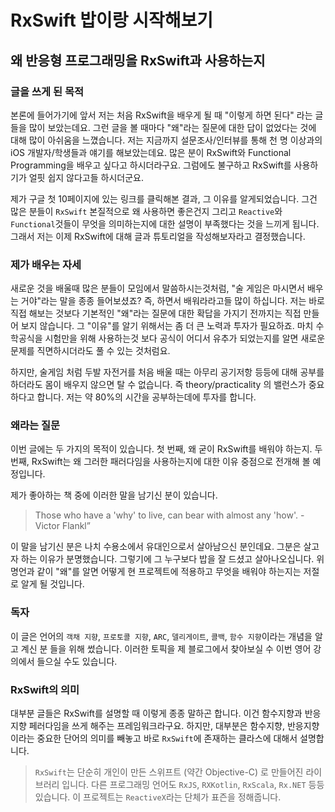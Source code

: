 # RxSwift 밥이랑 시작해보기
## 왜 반응형 프로그래밍을 RxSwift과 사용하는지

### 글을 쓰게 된 목적
본론에 들어가기에 앞서 저는 처음 RxSwift을 배우게 될 때 "이렇게 하면 된다" 라는 글들을 많이 보았는데요. 그런 글을 볼 때마다 "왜"라는 질문에 대한 답이 없었다는 것에 대해 많이 아쉬움을 느꼈습니다. 저는 지금까지 설문조사/인터뷰를 통해 천 명 이상과의 iOS 개발자/학생들과 얘기를 해보았는데요. 많은 분이 RxSwift와 Functional Programming을 배우고 싶다고 하시더라구요. 그럼에도 불구하고 RxSwift를 사용하기가 얼핏 쉽지 않다고들 하시더군요.

제가 구글 첫 10페이지에 있는 링크를 클릭해본 결과, 그 이유를 알게되었습니다. 그건 많은 분들이 `RxSwift` 본질적으로 왜 사용하면 좋은건지 그리고 `Reactive`와 `Functional`것들이 무엇을 의미하는지에 대한 설명이 부족했다는 것을 느끼게 됩니다. 그래서 저는 이제 RxSwift에 대해 글과 튜토리얼을 작성해보자라고 결정했습니다.

### 제가 배우는 자세
새로운 것을 배울때 많은 분들이 모임에서 말씀하시는것처럼, "술 게임은 마시면서 배우는 거야"라는 말을 종종 들어보셨죠? 즉, 하면서 배워라라고들 많이 하십니다. 저는 바로 직접 해보는 것보다 기본적인 "왜"라는 질문에 대한 확답을 가지기 전까지는 직접 만들어 보지 않습니다. 그 "이유"를 알기 위해서는 좀 더 큰 노력과 투자가 필요하죠. 마치 수학공식을 시험만을 위해 사용하는것 보다 공식이 어디서 유추가 되었는지를 알면 새로운 문제를 직면하시더라도 풀 수 있는 것처럼요.

 하지만, 술게임 처럼 두발 자전거를 처음 배울 때는 아무리 공기저항 등등에 대해 공부를 하더라도 몸이 배우지 않으면 탈 수 없습니다. 즉  theory/practicality 의 밸런스가 중요하다고 합니다. 저는 약 80%의 시간을 공부하는데에 투자를 합니다.

### 왜라는 질문
이번 글에는 두 가지의 목적이 있습니다. 첫 번째, 왜 굳이 RxSwift를 배워야 하는지. 두 번째, RxSwift는 왜 그러한 패러다임을 사용하는지에 대한 이유 중점으로 전개해 볼 예정입니다.

제가 좋아하는 책 중에 이러한 말을 남기신 분이 있습니다.

> Those who have a 'why' to live, can bear with almost any 'how'. - Victor Flankl”

이 말을 남기신 분은 나치 수용소에서 유대인으로서 살아남으신 분인데요. 그분은 살고자 하는 이유가 분명했습니다. 그렇기에 그 누구보다 밥을 잘 드셨고 살아나오십니다. 위 명언과 같이 "왜"를 알면 어떻게 현 프로젝트에 적용하고 무엇을 배워야 하는지는 저절로 알게 될 것입니다.

### 독자
이 글은 언어의 `객채 지향`, `프로토콜 지향`, `ARC`, `델리게이트`, `콜백`, `함수 지향`이라는 개념을 알고 계신 분 들을 위해 썼습니다. 이러한 토픽을 제 블로그에서 찾아보실 수 이번 영어 강의에서 들으실 수도 있습니다.

### RxSwift의 의미
대부분 글들은 RxSwift를 설명할 때 이렇게 종종 말하곤 합니다. 이건 함수지향과 반응지향 페러다임을 쓰게 해주는 프레임워크라구요. 하지만, 대부분은 함수지향, 반응지향 이라는 중요한 단어의 의미를 빼놓고 바로 `RxSwift`에 존재하는 클라스에 대해서 설명합니다.

> `RxSwift`는 단순히 개인이 만든 스위프트 (약간 Objective-C) 로 만들어진 라이브러리 입니다. 다른 프로그래밍 언어도 `RxJS`, `RXKotlin`, `RxScala`, `Rx.NET` 등등 있습니다. 이 프로젝트는 `ReactiveX`라는 단체가 표즌을 정해줍니다.
